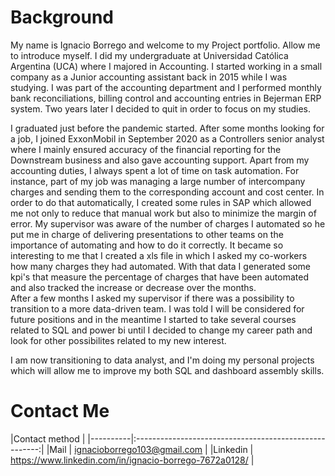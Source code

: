 # Background

My name is Ignacio Borrego and welcome to my Project portfolio. Allow me to introduce myself. I did my undergraduate at Universidad Católica Argentina (UCA) 
where I majored in Accounting. I started working in a small company as a Junior accounting assistant back in 2015 while I was studying. I was part of the accounting 
department and I performed monthly bank reconciliations, billing control and accounting entries in Bejerman ERP system. Two years later I decided to quit in order
to focus on my studies.
<head> I graduated just before the pandemic started. After some months looking for a job, I joined ExxonMobil in September 2020 as a Controllers senior analyst where I mainly<head/>
ensured accuracy of the financial reporting for the Downstream business and also gave accounting support. Apart from my accounting duties, I always spent a lot of time 
on task automation. For instance, part of my job was managing a large number of intercompany charges and sending them to the corresponding account and cost center. In order to do that automatically, I created some rules in SAP which allowed me not only to reduce that manual work but also to minimize the margin of error. My supervisor
was aware of the number of charges I automated so he put me in charge of delivering presentations to other teams on the importance of automating and how to do it correctly. It became so interesting to me that I created a xls file in which I asked my co-workers how many charges they had automated. With that data I generated some kpi's that measure the percentage of charges that have been automated and also tracked the increase or decrease over the months.<br>
<head/>After a few months I asked my supervisor if there was a possibility to transition to a more data-driven team. I was told I will be considered for future positions and in the meantime I started to take several courses related to SQL and power bi until I decided to change my career path and look for  other possibilites related to my new interest.<head/>

I am now transitioning to data analyst, and I'm doing my personal projects which will allow me to improve my both SQL and dashboard assembly skills. 

# Contact Me
|Contact method |
|----------|:------------------------------------------------------:|
|Mail | ignacioborrego103@gmail.com |
|Linkedin | <https://www.linkedin.com/in/ignacio-borrego-7672a0128/> |
